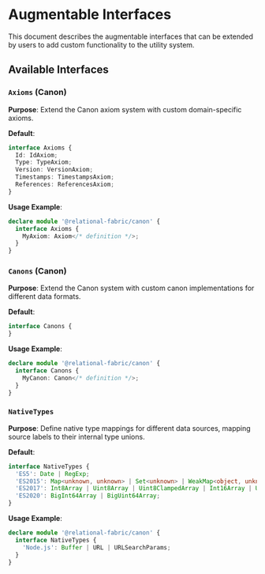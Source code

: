 # Augmentable Interfaces

This document describes the augmentable interfaces that can be extended by users to add custom functionality to the utility system.

## Available Interfaces

### `Axioms` (Canon)
**Purpose**: Extend the Canon axiom system with custom domain-specific axioms.

**Default**:
```typescript
interface Axioms {
  Id: IdAxiom;
  Type: TypeAxiom;
  Version: VersionAxiom;
  Timestamps: TimestampsAxiom;
  References: ReferencesAxiom;
}
```

**Usage Example**:
```typescript
declare module '@relational-fabric/canon' {
  interface Axioms {
    MyAxiom: Axiom</* definition */>;
  }
}
```

### `Canons` (Canon)
**Purpose**: Extend the Canon system with custom canon implementations for different data formats.

**Default**:
```typescript
interface Canons {
}
```

**Usage Example**:
```typescript
declare module '@relational-fabric/canon' {
  interface Canons {
    MyCanon: Canon</* definition */>;
  }
}
```

### `NativeTypes`
**Purpose**: Define native type mappings for different data sources, mapping source labels to their internal type unions.

**Default**:
```typescript
interface NativeTypes {
  'ES5': Date | RegExp;
  'ES2015': Map<unknown, unknown> | Set<unknown> | WeakMap<object, unknown> | WeakSet<object> | ArrayBuffer | DataView;
  'ES2017': Int8Array | Uint8Array | Uint8ClampedArray | Int16Array | Uint16Array | Int32Array | Uint32Array | Float32Array | Float64Array;
  'ES2020': BigInt64Array | BigUint64Array;
}
```

**Usage Example**:
```typescript
declare module '@relational-fabric/canon' {
  interface NativeTypes {
    'Node.js': Buffer | URL | URLSearchParams;
  }
}
```